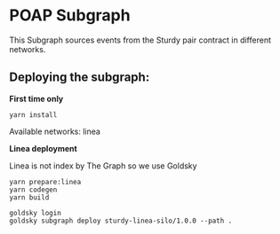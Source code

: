 # POAP Subgraph

This Subgraph sources events from the Sturdy pair contract in different networks.

## Deploying the subgraph:

**First time only**
```ssh
yarn install
```

Available networks: linea

**Linea deployment**

Linea is not index by The Graph so we use Goldsky

```ssh
yarn prepare:linea
yarn codegen
yarn build

goldsky login
goldsky subgraph deploy sturdy-linea-silo/1.0.0 --path .
```